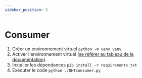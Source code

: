 ```yaml
---
sidebar_position: 5
---
```


# Consumer
1. Créer un environnement virtuel `python -m venv venv`
2. Activer l'environnement virtuel ([se référer au tableau de la documentation](https://docs.python.org/3/library/venv.html#how-venvs-work)).
3. Installer les dépendances `pip install -r requirements.txt`
4. Exécuter le code `python ./DHTconsumer.py`
